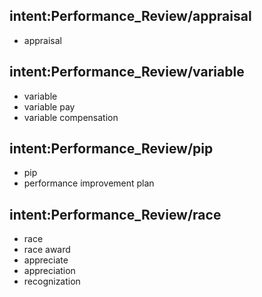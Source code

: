 ## intent:Performance_Review/appraisal
- appraisal

## intent:Performance_Review/variable
- variable 
- variable pay
- variable compensation

## intent:Performance_Review/pip
- pip
- performance improvement plan

## intent:Performance_Review/race
- race
- race award
- appreciate
- appreciation
- recognization